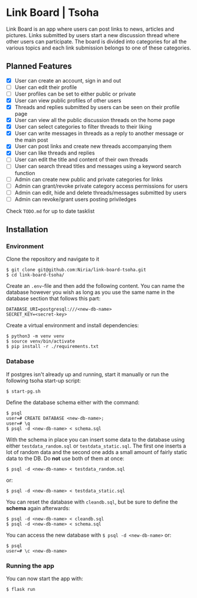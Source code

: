 # Link Board | Tsoha

Link Board is an app where users can post links to news, articles and pictures. Links 
submitted by users start a new discussion thread where other users can participate. The board 
is divided into categories for all the various topics and each link submission belongs to one
of these categories.


## Planned Features

- [x] User can create an account, sign in and out
- [ ] User can edit their profile
- [ ] User profiles can be set to either public or private
- [x] User can view public profiles of other users
- [x] Threads and replies submitted by users can be seen on their profile page
- [x] User can view all the public discussion threads on the home page
- [x] User can select categories to filter threads to their liking
- [x] User can write messages in threads as a reply to another message or the main post
- [x] User can post links and create new threads accompanying them
- [x] User can like threads and replies
- [ ] User can edit the title and content of their own threads
- [ ] User can search thread titles and messages using a keyword search function
- [ ] Admin can create new public and private categories for links
- [ ] Admin can grant/revoke private category access permissions for users
- [ ] Admin can edit, hide and delete threads/messages submitted by users
- [ ] Admin can revoke/grant users posting priviledges

Check `TODO.md` for up to date tasklist


## Installation
### Environment
Clone the repository and navigate to it
```
$ git clone git@github.com:Niria/link-board-tsoha.git
$ cd link-board-tsoha/
```

Create an `.env`-file and then add the following content. You can name the database however you wish as long as you use the same name in the database section that follows this part:
```
DATABASE_URI=postgresql:///<new-db-name>
SECRET_KEY=<secret-key>
```

Create a virtual environment and install dependencies:
```
$ python3 -m venv venv
$ source venv/bin/activate
$ pip install -r ./requirements.txt
```
### Database
If postgres isn't already up and running, start it manually or run the following tsoha start-up script:
```
$ start-pg.sh
```

Define the database schema either with the command:
```
$ psql
user=# CREATE DATABASE <new-db-name>;
user=# \q
$ psql -d <new-db-name> < schema.sql
```

With the schema in place you can insert some data to the database using either `testdata_random.sql` or `testdata_static.sql`. The first one inserts a lot of random data and the second one adds a small amount of fairly static data to the DB. Do **not** use both of them at once:
```
$ psql -d <new-db-name> < testdata_random.sql
```
or:
```
$ psql -d <new-db-name> < testdata_static.sql
```

You can reset the database with `cleandb.sql`, but be sure to define the **schema** again afterwards:
```
$ psql -d <new-db-name> < cleandb.sql
$ psql -d <new-db-name> < schema.sql
```

You can access the new database with `$ psql -d <new-db-name>` or:
```
$ psql
user=# \c <new-db-name>
```


### Running the app

You can now start the app with:
```
$ flask run
```
